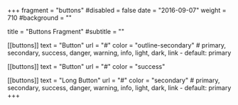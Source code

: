 +++
fragment = "buttons"
#disabled = false
date = "2016-09-07"
weight = 710
#background = ""

title = "Buttons Fragment"
#subtitle = ""

[[buttons]]
  text = "Button"
  url = "#"
  color = "outline-secondary" # primary, secondary, success, danger, warning, info, light, dark, link - default: primary

[[buttons]]
  text = "Button"
  url = "#"
  color = "success"

[[buttons]]
  text = "Long Button"
  url = "#"
  color = "secondary" # primary, secondary, success, danger, warning, info, light, dark, link - default: primary
+++
